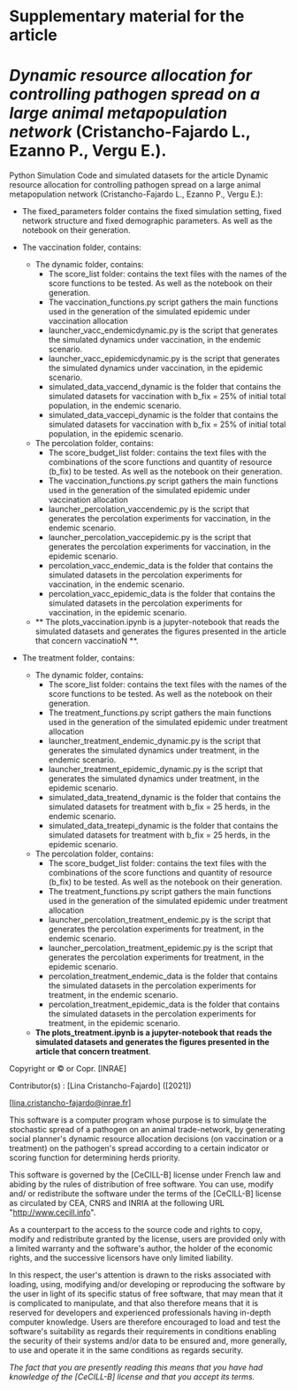 # Supplementary material for the article
# *Dynamic resource allocation for controlling pathogen spread on a large animal metapopulation network* (Cristancho-Fajardo L., Ezanno P., Vergu E.).
Python Simulation Code and simulated datasets  for the article Dynamic resource allocation for controlling pathogen spread on a large animal metapopulation network (Cristancho-Fajardo L., Ezanno P., Vergu E.):

- The fixed_parameters folder contains the fixed simulation setting, fixed network structure and fixed demographic parameters. As well as the notebook on their generation. 

- The vaccination folder, contains:

  - The dynamic folder, contains:
    -  The score_list folder: contains the text files with the names of the score functions to be tested. As well as the notebook on their generation. 
    - The vaccination_functions.py script gathers the main functions used in the generation of the simulated epidemic under vaccination allocation
    - launcher_vacc_endemicdynamic.py is the script that generates the simulated dynamics under vaccination, in the endemic scenario.
    - launcher_vacc_epidemicdynamic.py is the script that generates the simulated dynamics under vaccination, in the epidemic scenario.
    - simulated_data_vaccend_dynamic is the folder that contains the simulated datasets for vaccination with b_fix = 25\% of initial total population, in the           endemic scenario.
    - simulated_data_vaccepi_dynamic is the folder that contains the simulated datasets for vaccination with b_fix = 25\% of initial total population, in the           epidemic scenario.
  - The percolation folder, contains:
    - The score_budget_list folder: contains the text files with the combinations of the score functions and quantity of resource (b_fix) to be tested. 
      As well as the notebook on their generation. 
    - The vaccination_functions.py script gathers the main functions used in the generation of the simulated epidemic under vaccination allocation
    - launcher_percolation_vaccendemic.py is the script that generates the percolation experiments for vaccination, in the endemic scenario.
    - launcher_percolation_vaccepidemic.py is the script that generates the percolation experiments for vaccination, in the epidemic scenario.
    - percolation_vacc_endemic_data is the folder that contains the simulated datasets in the percolation experiments for vaccination,
      in the endemic scenario.
    - percolation_vacc_epidemic_data is the folder that contains the simulated datasets in the percolation experiments for vaccination,
      in the epidemic scenario.
  - ** The plots_vaccination.ipynb is a jupyter-notebook that reads the simulated datasets and generates the figures presented in the article that concern
    vaccinatioN **.


- The treatment folder, contains:

  - The dynamic folder, contains:
      - The score_list folder: contains the text files with the names of the score functions to be tested. As well as the notebook on their generation. 
      - The treatment_functions.py script gathers the main functions used in the generation of the simulated epidemic under treatment allocation
      - launcher_treatment_endemic_dynamic.py is the script that generates the simulated dynamics under treatment, in the endemic scenario.
      - launcher_treatment_epidemic_dynamic.py is the script that generates the simulated dynamics under treatment, in the epidemic scenario.
      - simulated_data_treatend_dynamic is the folder that contains the simulated datasets for treatment with b_fix = 25 herds, in the endemic scenario.
      - simulated_data_treatepi_dynamic is the folder that contains the simulated datasets for treatment with b_fix = 25 herds, in the epidemic scenario.
  - The percolation folder, contains:
      - The score_budget_list folder: contains the text files with the combinations of the score functions and quantity of resource (b_fix) to be tested. 
        As well as the notebook on their generation. 
      - The treatment_functions.py script gathers the main functions used in the generation of the simulated epidemic under treatment allocation
      - launcher_percolation_treatment_endemic.py is the script that generates the percolation experiments for treatment, in the endemic scenario.
      - launcher_percolation_treatment_epidemic.py is the script that generates the percolation experiments for treatment, in the epidemic scenario.
      - percolation_treatment_endemic_data is the folder that contains the simulated datasets in the percolation experiments for treatment,
        in the endemic scenario.
      - percolation_treatment_epidemic_data is the folder that contains the simulated datasets in the percolation experiments for treatment,
        in the epidemic scenario.
  - **The plots_treatment.ipynb is a jupyter-notebook that reads the simulated datasets and generates the figures presented in the article that concern
    treatment**.

Copyright or © or Copr. [INRAE]

Contributor(s) : [Lina Cristancho-Fajardo]  ([2021])

[lina.cristancho-fajardo@inrae.fr]

This software is a computer program whose purpose is to simulate the stochastic spread of a pathogen on an animal trade-network, by generating social planner's dynamic resource allocation decisions (on vaccination or a treatment) on the pathogen's spread according to a certain indicator or scoring function for determining herds priority. 

This software is governed by the [CeCILL-B] license under French law and
abiding by the rules of distribution of free software.  You can  use, 
modify and/ or redistribute the software under the terms of the [CeCILL-B]
license as circulated by CEA, CNRS and INRIA at the following URL
"http://www.cecill.info". 

As a counterpart to the access to the source code and  rights to copy,
modify and redistribute granted by the license, users are provided only
with a limited warranty  and the software's author,  the holder of the
economic rights,  and the successive licensors  have only  limited
liability. 

In this respect, the user's attention is drawn to the risks associated
with loading,  using,  modifying and/or developing or reproducing the
software by the user in light of its specific status of free software,
that may mean  that it is complicated to manipulate,  and  that  also
therefore means  that it is reserved for developers  and  experienced
professionals having in-depth computer knowledge. Users are therefore
encouraged to load and test the software's suitability as regards their
requirements in conditions enabling the security of their systems and/or 
data to be ensured and,  more generally, to use and operate it in the 
same conditions as regards security. 

*The fact that you are presently reading this means that you have had
knowledge of the [CeCILL-B] license and that you accept its terms.*
